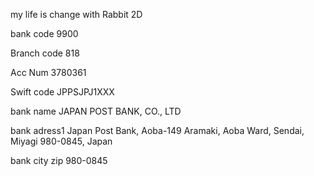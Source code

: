 my life is change with Rabbit 2D

bank code 9900

Branch code  818

Acc Num 3780361

Swift code  JPPSJPJ1XXX

bank name  JAPAN POST BANK, CO., LTD

bank adress1 
Japan Post Bank,  Aoba-149 Aramaki, Aoba Ward, Sendai, Miyagi 980-0845, Japan

bank city zip 980-0845
